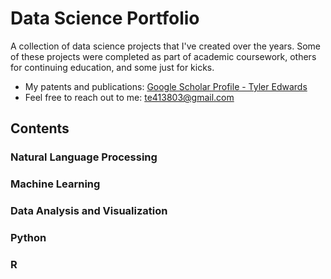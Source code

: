 # Data Science Portfolio

A collection of data science projects that I've created over the years. Some of these projects were completed as part of academic coursework, others for continuing education, and some just for kicks.

* My patents and publications: [Google Scholar Profile - Tyler Edwards](https://scholar.google.com/citations?hl=en&user=TU6NdvoAAAAJ&view_op=list_works&gmla=AJsN-F7ZKzVe_EYhbPFninBgw6kF0HaIMBTuVGlO6zvPxempxA3Ot8dbo3GMfIiLivoDkaqLDRDpk6qOqAoxmpvaD0yGbtoGNtitf3izC2JjYw87Ao1H2KO01-kuWWDa-W3pCVRPK16ymFk59n4NT6nUmjwBxer00xEQQBtSfEFLBHMpacdQbJ3FJmtnIr6lCojDP_DQ2S0R&sciund=3997793742447824371)
* Feel free to reach out to me: te413803@gmail.com

## Contents

### Natural Language Processing

### Machine Learning

### Data Analysis and Visualization

### Python

### R 
